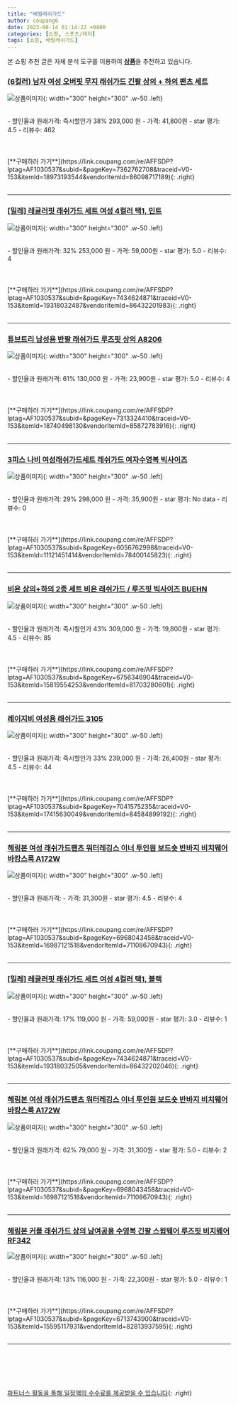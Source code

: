 ```yaml
---
title: "배럴래쉬가드"
author: coupang6
date: 2023-08-14 01:14:22 +0800
categories: [쇼핑, 스포츠/레저]
tags: [쇼핑, 배럴래쉬가드]
---
```


본 쇼핑 추천 글은 자체 분석 도구를 이용하여 [**상품**](https://link.coupang.com/a/bao1ui)을 추천하고 있습니다.

### [(6컬러) 남자 여성 오버핏 무지 래쉬가드 긴팔 상의 + 하의 팬츠 세트](https://link.coupang.com/re/AFFSDP?lptag=AF1030537&subid=&pageKey=7362762708&traceid=V0-153&itemId=18973193544&vendorItemId=86098717189)

![상품이미지](https://thumbnail9.coupangcdn.com/thumbnails/remote/230x230ex/image/vendor_inventory/1f2c/9b3bd7d0144b651a1fb26259c2d74fb9ba3a0290e40f0e04def13676ac17.jpg){: width="300" height="300" .w-50 .left}


<br>
- 할인율과 원래가격: 즉시할인가 38%  293,000   원
- 가격: 41,800원
- star 평가: 4.5
- 리뷰수: 462
<br>
<br>
<br>
<br>
[**구매하러 가기**](https://link.coupang.com/re/AFFSDP?lptag=AF1030537&subid=&pageKey=7362762708&traceid=V0-153&itemId=18973193544&vendorItemId=86098717189){: .right}
<br>
<br>

---

### [[밀레] 레귤러핏 래쉬가드 세트 여성 4컬러 택1, 민트](https://link.coupang.com/re/AFFSDP?lptag=AF1030537&subid=&pageKey=7434624871&traceid=V0-153&itemId=19318032487&vendorItemId=86432201983)

![상품이미지](https://thumbnail9.coupangcdn.com/thumbnails/remote/230x230ex/image/vendor_inventory/73cf/17231b8b6b91923c46576f455856d2d96c57a78780737ed6e100ab9bfd67.jpg){: width="300" height="300" .w-50 .left}


<br>
- 할인율과 원래가격: 32%  253,000   원
- 가격: 59,000원
- star 평가: 5.0
- 리뷰수: 4
<br>
<br>
<br>
<br>
[**구매하러 가기**](https://link.coupang.com/re/AFFSDP?lptag=AF1030537&subid=&pageKey=7434624871&traceid=V0-153&itemId=19318032487&vendorItemId=86432201983){: .right}
<br>
<br>

---

### [튜브트리 남성용 반팔 래쉬가드 루즈핏 상의 A8206](https://link.coupang.com/re/AFFSDP?lptag=AF1030537&subid=&pageKey=7313324410&traceid=V0-153&itemId=18740498130&vendorItemId=85872783916)

![상품이미지](https://thumbnail8.coupangcdn.com/thumbnails/remote/230x230ex/image/retail/images/888864886950641-5e5d78bf-c35e-4251-a48b-1a422e9e591b.jpg){: width="300" height="300" .w-50 .left}


<br>
- 할인율과 원래가격: 61%  130,000   원
- 가격: 23,900원
- star 평가: 5.0
- 리뷰수: 4
<br>
<br>
<br>
<br>
[**구매하러 가기**](https://link.coupang.com/re/AFFSDP?lptag=AF1030537&subid=&pageKey=7313324410&traceid=V0-153&itemId=18740498130&vendorItemId=85872783916){: .right}
<br>
<br>

---

### [3피스 나비 여성래쉬가드세트 레쉬가드 여자수영복 빅사이즈](https://link.coupang.com/re/AFFSDP?lptag=AF1030537&subid=&pageKey=6056762998&traceid=V0-153&itemId=11121451414&vendorItemId=78400145823)

![상품이미지](https://thumbnail7.coupangcdn.com/thumbnails/remote/230x230ex/image/vendor_inventory/7008/3345cada0bab2552b4ef3718ce51198c52f2ae9fb0f39741cfb10b1541ce.jpg){: width="300" height="300" .w-50 .left}


<br>
- 할인율과 원래가격: 29%  298,000   원
- 가격: 35,900원
- star 평가: No data
- 리뷰수: 0
<br>
<br>
<br>
<br>
[**구매하러 가기**](https://link.coupang.com/re/AFFSDP?lptag=AF1030537&subid=&pageKey=6056762998&traceid=V0-153&itemId=11121451414&vendorItemId=78400145823){: .right}
<br>
<br>

---

### [비욘 상의+하의 2종 세트 비욘 래쉬가드 / 루즈핏 빅사이즈 BUEHN](https://link.coupang.com/re/AFFSDP?lptag=AF1030537&subid=&pageKey=6756346904&traceid=V0-153&itemId=15819554253&vendorItemId=81703280601)

![상품이미지](https://thumbnail6.coupangcdn.com/thumbnails/remote/230x230ex/image/vendor_inventory/4e2a/8e6dce9f0adac4e5e3e8d6ac1e72b2d685afd2b44659d379050552428d2a.jpg){: width="300" height="300" .w-50 .left}


<br>
- 할인율과 원래가격: 즉시할인가 43%  309,000   원
- 가격: 19,800원
- star 평가: 4.5
- 리뷰수: 85
<br>
<br>
<br>
<br>
[**구매하러 가기**](https://link.coupang.com/re/AFFSDP?lptag=AF1030537&subid=&pageKey=6756346904&traceid=V0-153&itemId=15819554253&vendorItemId=81703280601){: .right}
<br>
<br>

---

### [레이지비 여성용 래쉬가드 3105](https://link.coupang.com/re/AFFSDP?lptag=AF1030537&subid=&pageKey=7041575235&traceid=V0-153&itemId=17415630049&vendorItemId=84584899192)

![상품이미지](https://thumbnail7.coupangcdn.com/thumbnails/remote/230x230ex/image/rs_quotation_api/zljh4gcw/ca0ea86750f943159ce3ad8a77f5208a.jpg){: width="300" height="300" .w-50 .left}


<br>
- 할인율과 원래가격: 즉시할인가 33%  239,000   원
- 가격: 26,400원
- star 평가: 4.5
- 리뷰수: 44
<br>
<br>
<br>
<br>
[**구매하러 가기**](https://link.coupang.com/re/AFFSDP?lptag=AF1030537&subid=&pageKey=7041575235&traceid=V0-153&itemId=17415630049&vendorItemId=84584899192){: .right}
<br>
<br>

---

### [헤링본 여성 래쉬가드팬츠 워터레깅스 이너 투인원 보드숏 반바지 비치웨어 바캉스룩 A172W](https://link.coupang.com/re/AFFSDP?lptag=AF1030537&subid=&pageKey=6968043458&traceid=V0-153&itemId=16987121518&vendorItemId=71108670943)

![상품이미지](https://thumbnail8.coupangcdn.com/thumbnails/remote/230x230ex/image/vendor_inventory/cb77/e472f1343fbed8b54a678cad8d5a98715106a15ea01549f71656474c97a1.jpg){: width="300" height="300" .w-50 .left}


<br>
- 할인율과 원래가격: 
- 가격: 31,300원
- star 평가: 4.5
- 리뷰수: 4
<br>
<br>
<br>
<br>
[**구매하러 가기**](https://link.coupang.com/re/AFFSDP?lptag=AF1030537&subid=&pageKey=6968043458&traceid=V0-153&itemId=16987121518&vendorItemId=71108670943){: .right}
<br>
<br>

---

### [[밀레] 레귤러핏 래쉬가드 세트 여성 4컬러 택1, 블랙](https://link.coupang.com/re/AFFSDP?lptag=AF1030537&subid=&pageKey=7434624871&traceid=V0-153&itemId=19318032505&vendorItemId=86432202046)

![상품이미지](https://thumbnail7.coupangcdn.com/thumbnails/remote/230x230ex/image/vendor_inventory/d69e/e527eb8f8aaaf836e49aab3926a1d71e346129ba8d7b08c8e59c44eac921.jpg){: width="300" height="300" .w-50 .left}


<br>
- 할인율과 원래가격: 17%  119,000   원
- 가격: 59,000원
- star 평가: 3.0
- 리뷰수: 1
<br>
<br>
<br>
<br>
[**구매하러 가기**](https://link.coupang.com/re/AFFSDP?lptag=AF1030537&subid=&pageKey=7434624871&traceid=V0-153&itemId=19318032505&vendorItemId=86432202046){: .right}
<br>
<br>

---

### [헤링본 여성 래쉬가드팬츠 워터레깅스 이너 투인원 보드숏 반바지 비치웨어 바캉스룩 A172W](https://link.coupang.com/re/AFFSDP?lptag=AF1030537&subid=&pageKey=6968043458&traceid=V0-153&itemId=16987121518&vendorItemId=71108670943)

![상품이미지](https://thumbnail8.coupangcdn.com/thumbnails/remote/230x230ex/image/vendor_inventory/cb77/e472f1343fbed8b54a678cad8d5a98715106a15ea01549f71656474c97a1.jpg){: width="300" height="300" .w-50 .left}


<br>
- 할인율과 원래가격: 62%  79,000   원
- 가격: 31,300원
- star 평가: 5.0
- 리뷰수: 2
<br>
<br>
<br>
<br>
[**구매하러 가기**](https://link.coupang.com/re/AFFSDP?lptag=AF1030537&subid=&pageKey=6968043458&traceid=V0-153&itemId=16987121518&vendorItemId=71108670943){: .right}
<br>
<br>

---

### [헤링본 커플 래쉬가드 상의 남여공용 수영복 긴팔 스윔웨어 루즈핏 비치웨어 RF342](https://link.coupang.com/re/AFFSDP?lptag=AF1030537&subid=&pageKey=6713743900&traceid=V0-153&itemId=15595117931&vendorItemId=82813937595)

![상품이미지](https://thumbnail6.coupangcdn.com/thumbnails/remote/230x230ex/image/vendor_inventory/1139/a076f776ee8e13f5cdb57a78b3b2b46c4a4eddd2f06143395265c6669b9d.jpg){: width="300" height="300" .w-50 .left}


<br>
- 할인율과 원래가격: 13%  116,000   원
- 가격: 22,300원
- star 평가: 5.0
- 리뷰수: 1
<br>
<br>
<br>
<br>
[**구매하러 가기**](https://link.coupang.com/re/AFFSDP?lptag=AF1030537&subid=&pageKey=6713743900&traceid=V0-153&itemId=15595117931&vendorItemId=82813937595){: .right}
<br>
<br>

---
<br><br><br><br><br> [파트너스 활동을 통해 일정액의 수수료를 제공받을 수 있습니다](https://link.coupang.com/a/bao1ui){: .right}
